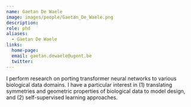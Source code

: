 ```yaml
---
name: Gaetan De Waele
image: images/people/Gaetan_De_Waele.png
description:
role: phd
aliases:
  - Gaetan De Waele
links:
  home-page: 
  email: gaetan.dewaele@ugent.be
  twitter: 
---
```



I perform research on porting transformer neural networks to various biological data domains. I have a particular interest in (1) translating symmetries and geometric properties of biological data to model design, and (2) self-supervised learning approaches.

